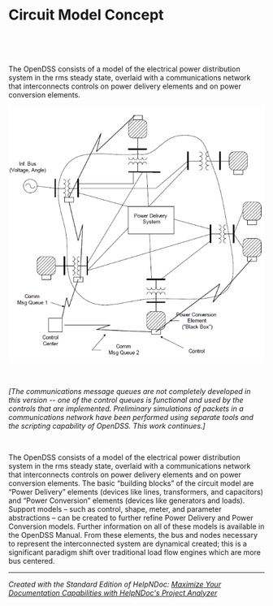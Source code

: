 # Circuit Model Concept

&nbsp;

&nbsp;

The OpenDSS consists of a model of the electrical power distribution system in the rms steady state, overlaid with a communications network that interconnects controls on power delivery elements and on power conversion elements.

![Image](<lib/NewItem10.png>)

&nbsp;

*\[The communications message queues are not completely developed in this version -- one of the control queues is functional and used by the controls that are implemented. Preliminary simulations of packets in a communications network have been performed using separate tools and the scripting capability of OpenDSS. This work continues.\]*&nbsp;

&nbsp;

The OpenDSS consists of a model of the electrical power distribution system in the rms steady state, overlaid with a communications network that interconnects controls on power delivery elements and on power conversion elements. The basic “building blocks” of the circuit model are “Power Delivery” elements (devices like lines, transformers, and capacitors) and “Power Conversion” elements (devices like generators and loads). Support models – such as control, shape, meter, and parameter abstractions – can be created to further refine Power Delivery and Power Conversion models. Further information on all of these models is available in the OpenDSS Manual. From these elements, the bus and nodes necessary to represent the interconnected system are dynamical created; this is a significant paradigm shift over traditional load flow engines which are more bus centered.

***
_Created with the Standard Edition of HelpNDoc: [Maximize Your Documentation Capabilities with HelpNDoc's Project Analyzer](<https://www.helpndoc.com/feature-tour/advanced-project-analyzer/>)_

